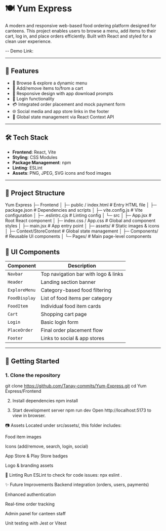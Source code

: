 # 🍽️ Yum Express

A modern and responsive web-based food ordering platform designed for canteens. This project enables users to browse a menu, add items to their cart, log in, and place orders efficiently. Built with React and styled for a clean user experience.

-- Demo Link: 

---

## 🚀 Features

- 🧾 Browse & explore a dynamic menu
- 🛒 Add/remove items to/from a cart
- 📲 Responsive design with app download prompts
- 🔐 Login functionality
- 💳 Integrated order placement and mock payment form
- 🌐 Social media and app store links in the footer
- 🧠 Global state management via React Context API

---

## 🛠️ Tech Stack

- **Frontend**: React, Vite
- **Styling**: CSS Modules
- **Package Management**: npm
- **Linting**: ESLint
- **Assets**: PNG, JPEG, SVG icons and food images

---

## 📁 Project Structure

Yum Express
├─ Frontend
│ ├─ public / index.html # Entry HTML file
│ ├─ package.json # Dependencies and scripts
│ ├─ vite.config.js # Vite configuration
│ ├─ .eslintrc.cjs # Linting config
│ └─ src
│ ├─ App.jsx # Root React component
│ ├─ index.css / App.css # Global and component styles
│ ├─ main.jsx # App entry point
│ ├─ assets/ # Static images & icons
│ ├─ Context/StoreContext # Global state management
│ ├─ Components/ # Reusable UI components
│ └─ Pages/ # Main page-level components


## 📸 UI Components

| Component      | Description                          |
|----------------|--------------------------------------|
| `Navbar`       | Top navigation bar with logo & links |
| `Header`       | Landing section banner               |
| `ExploreMenu`  | Category-based food filtering        |
| `FoodDisplay`  | List of food items per category      |
| `FoodItem`     | Individual food item cards           |
| `Cart`         | Shopping cart page                   |
| `Login`        | Basic login form                     |
| `PlaceOrder`   | Final order placement flow           |
| `Footer`       | Links to social & app stores         |

---

## 🔧 Getting Started

### 1. Clone the repository

git clone https://github.com/Tanay-commits/Yum-Express.git
cd Yum Express/Frontend

2. Install dependencies
npm install

3. Start development server
npm run dev
Open http://localhost:5173 to view in browser.

📷 Assets
Located under src/assets/, this folder includes:

Food item images

Icons (add/remove, search, login, social)

App Store & Play Store badges

Logo & branding assets

🧪 Linting
Run ESLint to check for code issues:
npx eslint .

✨ Future Improvements
Backend integration (orders, users, payments)

Enhanced authentication

Real-time order tracking

Admin panel for canteen staff

Unit testing with Jest or Vitest

